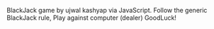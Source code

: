 BlackJack game by ujwal kashyap via JavaScript.
Follow the generic BlackJack rule, Play against computer (dealer)
GoodLuck!
